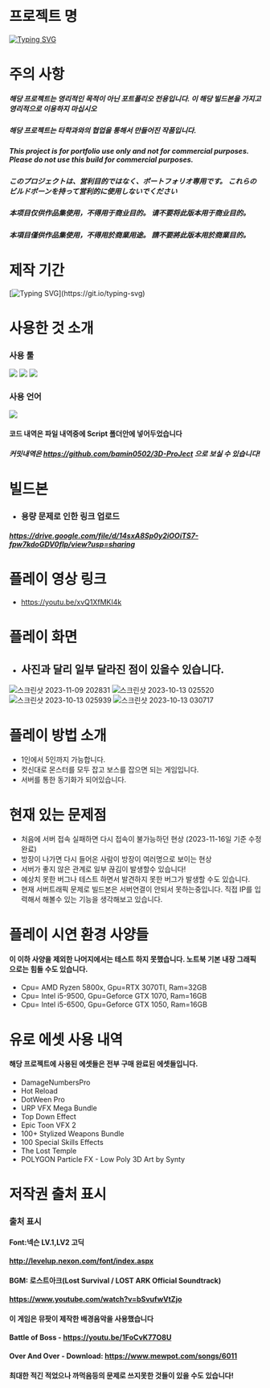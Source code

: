 # 프로젝트 명
[![Typing SVG](https://readme-typing-svg.demolab.com?font=Playpen+Sans&size=50&pause=500&color=7CF5F7&center=%EA%B1%B0%EC%A7%93&vCenter=%EA%B1%B0%EC%A7%93&multiline=true&repeat=%EC%A7%84%EC%8B%A4&random=%EA%B1%B0%EC%A7%93&width=500&height=70&lines=Wrinkle+Time+Area)](https://git.io/typing-svg)

# 주의 사항 
##### 해당 프로젝트는 영리적인 목적이 아닌 포트폴리오 전용입니다. 이 해당 빌드본을 가지고 영리적으로 이용하지 마십시오
##### 해당 프로젝트는 타학과와의 협업을 통해서 만들어진 작품입니다.
##### This project is for portfolio use only and not for commercial purposes. Please do not use this build for commercial purposes.
##### このプロジェクトは、営利目的ではなく、ポートフォリオ専用です。 これらのビルドボーンを持って営利的に使用しないでください
##### 本项目仅供作品集使用，不得用于商业目的。 请不要将此版本用于商业目的。
##### 本項目僅供作品集使用，不得用於商業用途。 請不要將此版本用於商業目的。

# 제작 기간
[![Typing SVG](https://readme-typing-svg.demolab.com?font=Playpen+Sans&pause=500&color=6248F7&center=%EA%B1%B0%EC%A7%93&vCenter=%EA%B1%B0%EC%A7%93&multiline=true&repeat=%EC%A7%84%EC%8B%A4&random=%EA%B1%B0%EC%A7%93&width=435&height=70&lines=%ED%95%B4%EB%8B%B9+%ED%94%84%EB%A1%9C%EC%A0%9D%ED%8A%B8%EB%8A%94+2023-03%EB%B6%80%ED%84%B0+;2023-11%EC%9B%94%EA%B9%8C%EC%A7%80+%EC%A7%84%ED%96%89%ED%95%9C+%ED%94%84%EB%A1%9C%EC%A0%9D%ED%8A%B8%EC%9E%85%EB%8B%88%EB%8B%A4.)](https://git.io/typing-svg)

# 사용한 것 소개
### 사용 툴
<!--Unity-->
<img src="https://img.shields.io/badge/Unity-ffffff?style=flat-square&logo=Unity&logoColor=black"/>
<!--Rider-->
<img src="https://img.shields.io/badge/Rider-000000?style=flat-square&logo=Rider&logoColor=white"/>
<!--Git Hub-->
<img src="https://img.shields.io/badge/git-F05032?style=flat-square&logo=git&logoColor=white">

### 사용 언어
<!--C#-->
<img src="https://img.shields.io/badge/c%23-%23239120.svg?style=flat-square&logo=C-sharp&logoColor=white"/>

#### 코드 내역은 파일 내역중에 Script 폴더안에 넣어두었습니다
##### 커밋내역은 https://github.com/bamin0502/3D-ProJect 으로 보실 수 있습니다!

# 빌드본 
- ### 용량 문제로 인한 링크 업로드
##### https://drive.google.com/file/d/14sxA8Sp0y2iOOiTS7-fpw7kdoGDV0flp/view?usp=sharing
# 플레이 영상 링크
- https://youtu.be/xvQ1XfMKI4k

# 플레이 화면
- ## 사진과 달리 일부 달라진 점이 있을수 있습니다.
![스크린샷 2023-11-09 202831](https://github.com/bamin0502/Wrinkle-Time-Area/assets/100828741/4d714ccd-8d78-483c-b8e6-39ae6cc20fc9)
![스크린샷 2023-10-13 025520](https://github.com/bamin0502/Wrinkle-Time-Area/assets/100828741/49aaa0e6-a78b-4029-b578-272a39d36f99)
![스크린샷 2023-10-13 025939](https://github.com/bamin0502/Wrinkle-Time-Area/assets/100828741/a024c2b8-06a1-4900-bb95-c1f197809225) 
![스크린샷 2023-10-13 030717](https://github.com/bamin0502/Wrinkle-Time-Area/assets/100828741/aee9d46d-295d-4b40-a6d0-cc11695f3f6e)

# 플레이 방법 소개
- 1인에서 5인까지 가능합니다.
- 컷신대로 몬스터를 모두 잡고 보스를 잡으면 되는 게임입니다.
- 서버를 통한 동기화가 되어있습니다.
  
  
# 현재 있는 문제점
- 처음에 서버 접속 실패하면 다시 접속이 불가능하던 현상 (2023-11-16일 기준 수정 완료)
- 방장이 나가면 다시 들어온 사람이 방장이 여러명으로 보이는 현상
- 서버가 좋지 않은 관계로 일부 끊김이 발생할수 있습니다!
- 예상치 못한 버그나 테스트 하면서 발견하지 못한 버그가 발생할 수도 있습니다.
- 현재 서버트래픽 문제로 빌드본은 서버연결이 안되서 못하는중입니다. 직접 IP를 입력해서 해볼수 있는 기능을 생각해보고 있습니다.

# 플레이 시연 환경 사양들
#### 이 이하 사양을 제외한 나머지에서는 테스트 하지 못했습니다. 노트북 기본 내장 그래픽으로는 힘들 수도 있습니다.
- Cpu= AMD Ryzen 5800x, Gpu=RTX 3070TI, Ram=32GB
- Cpu= Intel i5-9500, Gpu=Geforce GTX 1070, Ram=16GB
- Cpu= Intel i5-6500, Gpu=Geforce GTX 1050, Ram=16GB

# 유로 에셋 사용 내역
#### 해당 프로젝트에 사용된 에셋들은 전부 구매 완료된 에셋들입니다.
- DamageNumbersPro
- Hot Reload
- DotWeen Pro
- URP VFX Mega Bundle
- Top Down Effect
- Epic Toon VFX 2
- 100+ Stylized Weapons Bundle
- 100 Special Skills Effects
- The Lost Temple
- POLYGON Particle FX - Low Poly 3D Art by Synty       

# 저작권 출처 표시 
### 출처 표시
#### Font:넥슨 LV.1,LV2 고딕
#### http://levelup.nexon.com/font/index.aspx

#### BGM: 로스트아크(Lost Survival / LOST ARK Official Soundtrack)
#### https://www.youtube.com/watch?v=bSvufwVtZjo
#### 이 게임은 뮤팟이 제작한 배경음악을 사용했습니다
#### Battle of Boss - https://youtu.be/1FoCvK77O8U
#### Over And Over - Download: https://www.mewpot.com/songs/6011
#### 최대한 적긴 적었으나 까먹음등의 문제로 쓰지못한 것들이 있을 수도 있습니다!




